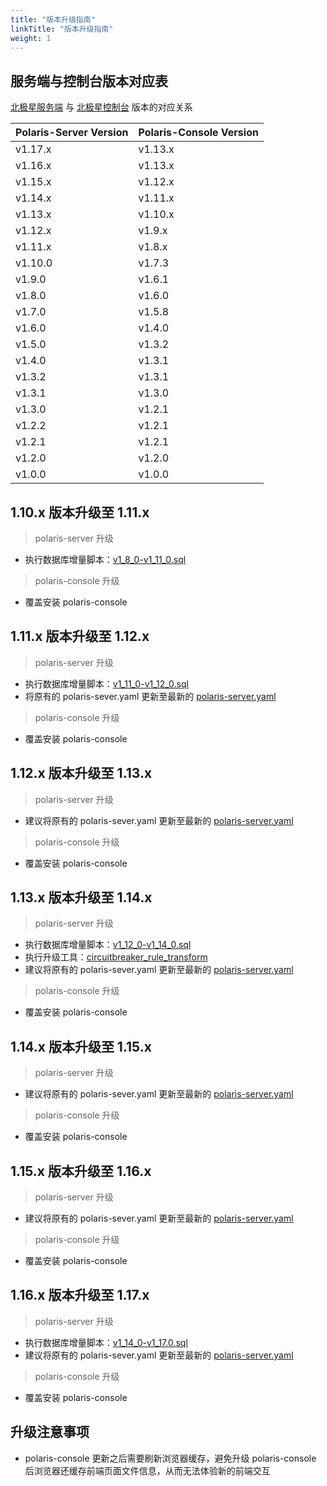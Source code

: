 ```yaml
---
title: "版本升级指南"
linkTitle: "版本升级指南"
weight: 1
---
```



## 服务端与控制台版本对应表

[北极星服务端](https://github.com/polarismesh/polaris) 与 [北极星控制台](https://github.com/polarismesh/polaris-console) 版本的对应关系

| Polaris-Server Version | Polaris-Console Version |
|:-----------------------|:------------------------|
| v1.17.x                | v1.13.x                 |
| v1.16.x                | v1.13.x                 |
| v1.15.x                | v1.12.x                 |
| v1.14.x                | v1.11.x                 |
| v1.13.x                | v1.10.x                 |
| v1.12.x                | v1.9.x                  |
| v1.11.x                | v1.8.x                  |
| v1.10.0                | v1.7.3                  |
| v1.9.0                 | v1.6.1                  |
| v1.8.0                 | v1.6.0                  |
| v1.7.0                 | v1.5.8                  |
| v1.6.0                 | v1.4.0                  |
| v1.5.0                 | v1.3.2                  |
| v1.4.0                 | v1.3.1                  |
| v1.3.2                 | v1.3.1                  |
| v1.3.1                 | v1.3.0                  |
| v1.3.0                 | v1.2.1                  |
| v1.2.2                 | v1.2.1                  |
| v1.2.1                 | v1.2.1                  |
| v1.2.0                 | v1.2.0                  |
| v1.0.0                 | v1.0.0                  |


## 1.10.x 版本升级至 1.11.x

> polaris-server 升级

- 执行数据库增量脚本：[v1_8_0-v1_11_0.sql](https://github.com/polarismesh/polaris/blob/release-v1.11.0/store/sqldb/scripts/delta/v1_8_0-v1_11_0.sql)


>  polaris-console 升级

- 覆盖安装 polaris-console

## 1.11.x 版本升级至 1.12.x

>  polaris-server 升级

- 执行数据库增量脚本：[v1_11_0-v1_12_0.sql](https://github.com/polarismesh/polaris/blob/release-v1.12.0/store/sqldb/scripts/delta/v1_11_0-v1_12_0.sql)
- 将原有的 polaris-sever.yaml 更新至最新的 [polaris-server.yaml](https://github.com/polarismesh/polaris/blob/release-v1.12.0/polaris-server.yaml)

>  polaris-console 升级

- 覆盖安装 polaris-console

## 1.12.x 版本升级至 1.13.x

>  polaris-server 升级

- 建议将原有的 polaris-sever.yaml 更新至最新的 [polaris-server.yaml](https://github.com/polarismesh/polaris/blob/release-v1.13.0/polaris-server.yaml)

>  polaris-console 升级

- 覆盖安装 polaris-console

## 1.13.x 版本升级至 1.14.x

>  polaris-server 升级

- 执行数据库增量脚本：[v1_12_0-v1_14_0.sql](https://github.com/polarismesh/polaris/blob/release-v1.14.0/store/mysql/scripts/delta/v1_12_0-v1_14_0.sql)
- 执行升级工具：[circuitbreaker_rule_transform](https://github.com/polarismesh/polaris/blob/release-v1.14.0/release/upgrade/circuitbreaker_rule_transform/README.md)
- 建议将原有的 polaris-sever.yaml 更新至最新的 [polaris-server.yaml](https://github.com/polarismesh/polaris/blob/release-v1.14.0/release/conf/polaris-server.yaml)

>  polaris-console 升级

- 覆盖安装 polaris-console

## 1.14.x 版本升级至 1.15.x

>  polaris-server 升级

- 建议将原有的 polaris-sever.yaml 更新至最新的 [polaris-server.yaml](https://github.com/polarismesh/polaris/blob/release-v1.15.0/release/conf/polaris-server.yaml)

>  polaris-console 升级

- 覆盖安装 polaris-console

## 1.15.x 版本升级至 1.16.x

>  polaris-server 升级

- 建议将原有的 polaris-sever.yaml 更新至最新的 [polaris-server.yaml](https://github.com/polarismesh/polaris/blob/release-v1.16.0/release/conf/polaris-server.yaml)

>  polaris-console 升级

- 覆盖安装 polaris-console


## 1.16.x 版本升级至 1.17.x

>  polaris-server 升级

- 执行数据库增量脚本：[v1_14_0-v1_17.0.sql](https://github.com/polarismesh/polaris/blob/main/store/mysql/scripts/delta/v1_14_0-v1_17.0.sql)
- 建议将原有的 polaris-sever.yaml 更新至最新的 [polaris-server.yaml](https://github.com/polarismesh/polaris/blob/release-v1.17.0/release/conf/polaris-server.yaml)

>  polaris-console 升级

- 覆盖安装 polaris-console


## 升级注意事项

- polaris-console 更新之后需要刷新浏览器缓存，避免升级 polaris-console 后浏览器还缓存前端页面文件信息，从而无法体验新的前端交互
